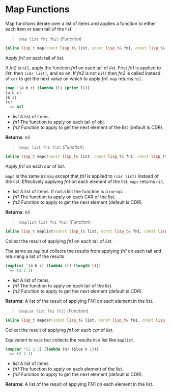 # Map Functions

Map functions iterate over a list of items and applies a function to either
each item or each tail of the list.

> `(map list fn1 fn2)` (_Function_)

```cpp
inline lisp_t map(const lisp_t& list, const lisp_t& fn1, const lisp_t& fn2)
```

Apply _fn1_ on each tail of _list_.

If _fn2_ is `nil`, apply the function _fn1_ on each tail of
_list_. First _fn1_ is applied to _list_, then `(cdr list)`,
and so on. If _fn2_ is not `nil`\ then _fn2_ is called instead
of `cdr` to get the next value on which to apply _fn1_.
`map` returns `nil`.

```lisp
(map '(a b c) (lambda (l) (print l)))
(a b c)
(b c)
(c)
  => nil
```

- _list_ A list of items.
- _fn1_ The function to apply on each tail of obj.
- _fn2_ Function to apply to get the next element of the list (default is CDR).

**Returns**: nil

> `(mapc list fn1 fn2)` (_Function_)

```cpp
inline lisp_t mapc(const lisp_t& list, const lisp_t& fn1, const lisp_t& fn2)
```

Apply _fn1_ on each _car_ of _list_.

`mapc` is the same as `map` except that _fn1_ is applied to `(car list)`
instead of the list. Effectively applying _fn1_ on each element of the
list. `mapc` returns `nil`.

- _list_ A list of items. If not a list the function is a no-op.
- _fn1_ The function to apply on each CAR of the list.
- _fn2_ Function to apply to get the next element (default is CDR).

**Returns**: nil

> `(maplist list fn1 fn2)` (_Function_)

```cpp
inline lisp_t maplist(const lisp_t& list, const lisp_t& fn1, const lisp_t& fn2)
```

Collect the result of applying _fn1_ on each tail of _list_.

The same as `map` but collects the results from applying _fn1_ on each tail
and returning a list of the results.

```lisp
(maplist '(a b c) (lambda (l) (length l)))
  => (3 2 1)
```

- _list_ A list of items.
- _fn1_ The function to apply on each tail of the list.
- _fn2_ Function to apply to get the next element (default is CDR).

**Returns**: A list of the result of applying FN1 on each element in the list.

> `(mapcar list fn1 fn2)` (_Function_)

```cpp
inline lisp_t mapcar(const lisp_t& list, const lisp_t& fn1, const lisp_t& fn2)
```

Collect the result of applying _fn1_ on each _car_ of _list_.

Equivalent to `mapc` but collects the results in a list like `maplist`.

```lisp
(mapcar '(1 2 3) (lambda (n) (plus n 1)))
  => (2 3 4)
```

- _list_ A list of items.
- _fn1_ The function to apply on each element of the list.
- _fn2_ Function to apply to get the next element (default is CDR).

**Returns**: A list of the result of applying FN1 on each element in the list.
